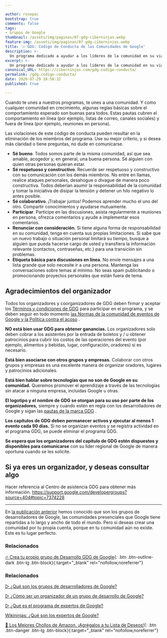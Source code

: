 ```yaml
---

author: rosepac
bootstrap: true
comments: false
tags:
- Grupos de Google
thumbnail: /assets/img/paginas/07-gdg-ciberninjas.webp
feature-img: /assets/img/paginas/07-gdg-ciberninjas.webp
title: '▷ GDG: Código de Conducta de las Comunidades de Google'
description: >-
  Un programa dedicado a ayudar a los líderes de la comunidad en su viaje para construir grupos de desarrolladores exitosos y comprometidos a través de capacitación, trabajo en red y más.
excerpt: >-
  Un programa dedicado a ayudar a los líderes de la comunidad en su viaje para construir grupos de desarrolladores exitosos y comprometidos a través de capacitación, trabajo en red y más.
canonical_URL: https://ciberninjas.com/gdg-codigo-conducta/
permalink: /gdg-codigo-conducta/
date: 2020-07-29 10:58:32
published: true

---
```


Cuando te unes a nuestros programas, te unes a una comunidad. Y como cualquier comunidad en crecimiento, algunas reglas básicas sobre el comportamiento esperado son buenas para todos. Estas pautas cubren el comportamiento en línea (por ejemplo, listas de correo, canales sociales) y fuera de línea (por ejemplo, reuniones en persona).

Las violaciones de este código de conducta pueden resultar en la eliminación de los miembros del programa. Use su mejor criterio, y si desea más claridad o tiene preguntas, no dude en comunicarse.

- **Sé bueno**. Todos somos parte de la misma comunidad, así que sea amable, acogedor y, en general, una buena persona. Sé alguien con quien otras personas quieran estar.
- **Sé respetuoso y constructivo**. Recuerde ser respetuoso y constructivo con su comunicación con los demás miembros. No entre en llamas, realice ataques personales, desahogue o divague de manera poco constructiva. Todos deberían asumir la responsabilidad de la comunidad y tomar la iniciativa de disipar la tensión y detener un hilo negativo lo antes posible.
- **Sé colaborativo**. ¡Trabajar juntos! Podemos aprender mucho el uno del otro. Compartir conocimientos y ayudarse mutuamente.
- **Participar**. Participe en las discusiones, asista regularmente a reuniones en persona, ofrezca comentarios y ayude a implementar esos comentarios.
- **Renunciar con consideración**. Si tiene alguna forma de responsabilidad en su comunidad, tenga en cuenta sus propias limitaciones. Si sabe que un nuevo trabajo o situación personal limitará su tiempo, busque a alguien que pueda hacerse cargo de usted y transfiera la información relevante (contactos, contraseñas, etc.) para una transición sin problemas.
- **Etiqueta básica para discusiones en línea**. No envíe mensajes a una lista grande que solo necesite ir a una persona. Mantenga las conversaciones sobre temas al mínimo. No seas spam publicitando o promocionando proyectos personales que están fuera de tema.

## **Agradecimientos del organizador**

Todos los organizadores y coorganizadores de GDG deben firmar y aceptar los [Términos y condiciones de GDG](https://developers.google.com/community/gdg/terms-and-conditions) para participar en el programa, y se deben seguir en todo momento [las Normas de la comunidad de eventos de Google y la Política contra el acoso](https://www.google.com/events/policy/anti-harassmentpolicy.html) .

**NO está bien usar GDG para obtener ganancias.** Los organizadores solo deben cobrar a los asistentes por la entrada de boletos y / u obtener patrocinios para cubrir los costos de las operaciones del evento (por ejemplo, alimentos y bebidas, lugar, configuración, oradores) si es necesario.

**Está bien asociarse con otros grupos y empresas.** Colaborar con otros grupos y empresas es una excelente manera de organizar oradores, lugares y patrocinios adicionales.

**Está bien hablar sobre tecnologías que no son de Google en su comunidad.** Queremos promover el aprendizaje a través de las tecnologías sin atacar a ninguna empresa, incluidas Google u otras.

**El logotipo y el nombre de GDG se otorgan para su uso por parte de los organizadores,** siempre y cuando estén en regla con los desarrolladores de Google y sigan las [pautas de la marca GDG](https://developers.google.com/community/gdg/brand-guidelines) .

**Los capítulos de GDG deben permanecer activos y ejecutar al menos 1 evento cada 90 días.** Si no se organizan eventos y se registra actividad en el programa GDG, se puede eliminar el programa GDG.

**Se espera que los organizadores del capítulo de GDG estén dispuestos y disponibles para comunicarse** con su líder regional de Google de manera oportuna cuando se les solicite.

## **Si ya eres un organizador, y deseas consultar algo**

Hacer referencia al Centro de asistencia GDG para obtener más información. https://support.google.com/developergroups?source=404#topic=7374228

---

En [la publicación anterior](https://ciberninjas.com/gdg-grupos-desarrollo-google/) hemos conocido que son los grupos de desarrolladores de Google, las comunidades presenciales que Google tiene repartidas a lo largo y ancho de todo el mundo. Pero si deseas crear una comunidad por tu propia cuenta, porque en tu comunidad aún no existe. Este es tu lugar perfecto.

### **Relacionados** <!-- omit in toc -->

<!-- https://developers.google.com/community/gdg/organizers -->
[🔥 Crea tu propio grupo de Desarrollo GDG de Google](https://gdg.advocu.com/home/applications/form){: .btn .btn-outline-dark .btn-lg .btn-block}{:target="_blank" rel="nofollow,noreferrer"}

### **Relacionados** <!-- omit in toc -->

[▷ ¿Qué son los grupos de desarrolladores de Google?](https://ciberninjas.com/gdg-grupos-desarrollo-google/)

[▷ ¿Cómo ser un organizador de un grupo de desarrollo de Google?](https://ciberninjas.com/gdg-organizadores-grupos/)

[▷ ¿Qué es el programa de expertos de Google?](https://ciberninjas.com/expertos-google/)

[Wikininjas: ¿Qué son los expertos de Google?](https://ciberninjas.com/wiki/gde/)

[🛒 Los Mejores Chollos de Amazon, ¡Agrégalos a tu Lista de Deseos!](https://www.amazon.es/shop/cibercursos "Los Mejores Chollos de Amazon, Ofertas Flash, Black Monday y Amazon Prime Day"){: .btn .btn-danger .btn-lg .btn-block}{:target="_blank" rel="nofollow,noreferrer"}